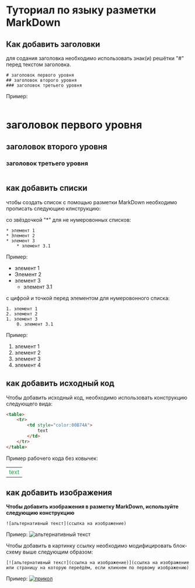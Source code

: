 # Туториал по языку разметки MarkDown

## Как добавить заголовки

для содания заголовка необходимо использовать знак(и) решётки "#" перед текстом заголовка.

```
# заголовок первого уровня
## заголовок второго уровня
### заголовок третьего уровня
```

Пример:
```
```
# заголовок первого уровня
## заголовок второго уровня
### заголовок третьего уровня
```
```

## как добавить списки

чтобы создать список с помощью разметки MarkDown необходимо прописать следующию клнструкцию:

со звёздочкой "*" для не нумеровонных списков:

```
* элемент 1
* Элемент 2
* элемент 3
    * элемент 3.1
```
Пример:
* элемент 1
* Элемент 2
* элемент 3
    * элемент 3.1

с цифрой и точкой перед элементом для нумеровонного списка:

```
1. элемент 1
2. элемент 2
1. элемент 3
    0. элемент 3.1
```
Пример:
1. элемент 1
2. элемент 2
1. элемент 3
0. элемент 4

## как добавить исходный код

Чтобы добавить исходный код,
необходимо использовать конструкцию следующего вида:
```html
<table>
    <tr>
        <td style="color:00B74A">
            text
        </td>
    </tr>
</table>
```
Пример рабочего кода без ковычек:
<table>
    <tr>
        <td style="color:00B74A">
            text
        </td>
    </tr>
</table>

## как добавить изображения

**Чтобы добавить изображения в разметку MarkDown, используйте следующию конструкцию**
```
![альтернативный текст](ссылка на изображение)
```
Пример:
![альтернативный текст](https://phonoteka.org/uploads/posts/2022-09/1663289041_4-phonoteka-org-p-art-zmei-vkontakte-4.jpg)

Чтобы добавить в картинку ссылку необходимо модифицировать блок-схему выше следующим образом:

```
[![альтернативный текст](ссылка на изображение)](ссылка на изображение или страницу на которую переёдём, если кликнем по первому изображению)
```

Пример:
[![прикол](https://www.findrs.com.br/wp-content/uploads/2020/08/botao_emergencia-scaled.jpg)](https://www.youtube.com/watch?v=yPcqb_5k93Q)
